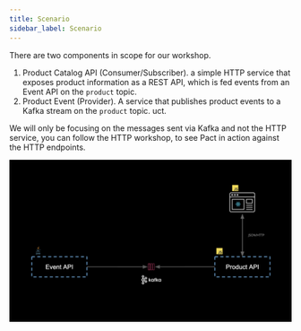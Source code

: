 ```yaml
---
title: Scenario
sidebar_label: Scenario
---
```


There are two components in scope for our workshop.

1. Product Catalog API (Consumer/Subscriber). a simple HTTP service that exposes product information as a REST API, which is fed events from an Event API on the `product` topic.
2. Product Event (Provider). A service that publishes product events to a Kafka stream on the `product` topic.
uct.

We will only be focusing on the messages sent via Kafka and not the HTTP service, you can follow the HTTP workshop, to see Pact in action against the HTTP endpoints.

![Scenario Overview](./diagrams/kafka-react.png)